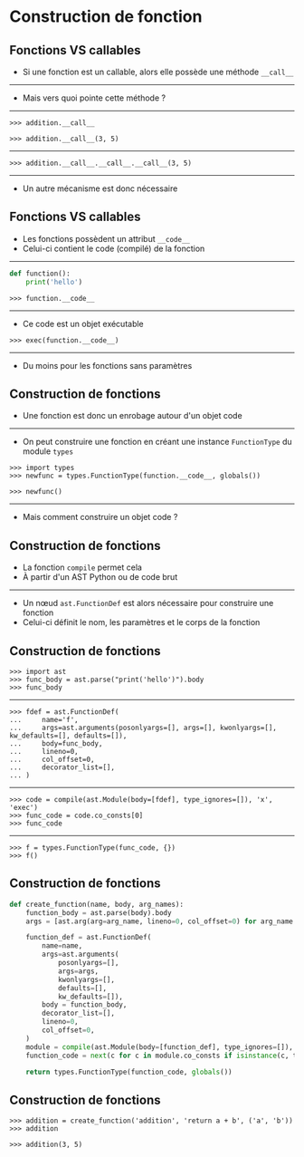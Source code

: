 # Construction de fonction

## Fonctions VS callables

- Si une fonction est un callable, alors elle possède une méthode `__call__`

---

- Mais vers quoi pointe cette méthode ?

---

```pycon
>>> addition.__call__
```

```pycon
>>> addition.__call__(3, 5)
```

---

```pycon
>>> addition.__call__.__call__.__call__(3, 5)
```

---

- Un autre mécanisme est donc nécessaire

## Fonctions VS callables

- Les fonctions possèdent un attribut `__code__`
- Celui-ci contient le code (compilé) de la fonction

---

```python
def function():
    print('hello')
```

```pycon
>>> function.__code__
```

---

- Ce code est un objet exécutable

```pycon
>>> exec(function.__code__)
```

---

- Du moins pour les fonctions sans paramètres

## Construction de fonctions

- Une fonction est donc un enrobage autour d'un objet code

---

- On peut construire une fonction en créant une instance `FunctionType` du module `types`

```pycon
>>> import types
>>> newfunc = types.FunctionType(function.__code__, globals())
```

```pycon
>>> newfunc()
```

---

- Mais comment construire un objet code ?

## Construction de fonctions

- La fonction `compile` permet cela
- À partir d'un AST Python ou de code brut

---

- Un nœud `ast.FunctionDef` est alors nécessaire pour construire une fonction
- Celui-ci définit le nom, les paramètres et le corps de la fonction

## Construction de fonctions

```pycon
>>> import ast
>>> func_body = ast.parse("print('hello')").body
>>> func_body
```

---

```pycon
>>> fdef = ast.FunctionDef(
...     name='f',
...     args=ast.arguments(posonlyargs=[], args=[], kwonlyargs=[], kw_defaults=[], defaults=[]),
...     body=func_body,
...     lineno=0,
...     col_offset=0,
...     decorator_list=[],
... )
```

---

```pycon
>>> code = compile(ast.Module(body=[fdef], type_ignores=[]), 'x', 'exec')
>>> func_code = code.co_consts[0]
>>> func_code
```

---

```pycon
>>> f = types.FunctionType(func_code, {})
>>> f()
```

## Construction de fonctions

```python
def create_function(name, body, arg_names):
    function_body = ast.parse(body).body
    args = [ast.arg(arg=arg_name, lineno=0, col_offset=0) for arg_name in arg_names]

    function_def = ast.FunctionDef(
        name=name,
        args=ast.arguments(
            posonlyargs=[],
            args=args,
            kwonlyargs=[],
            defaults=[],
            kw_defaults=[]),
        body = function_body,
        decorator_list=[],
        lineno=0,
        col_offset=0,
    )
    module = compile(ast.Module(body=[function_def], type_ignores=[]), "<string>", "exec")
    function_code = next(c for c in module.co_consts if isinstance(c, types.CodeType))

    return types.FunctionType(function_code, globals())
```

## Construction de fonctions

```pycon
>>> addition = create_function('addition', 'return a + b', ('a', 'b'))
>>> addition
```

```pycon
>>> addition(3, 5)
```
